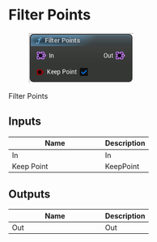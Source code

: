 # Filter Points

<div align="left" data-full-width="false">

<figure><img src="../../../.gitbook/assets/Filter_Points.png" alt=""><figcaption></figcaption></figure>

</div>

Filter Points

## Inputs

<table><thead><tr><th width="170">Name</th><th>Description</th></tr></thead><tbody><tr><td>In</td><td>In</td></tr><tr><td>Keep Point</td><td>KeepPoint</td></tr></tbody></table>

## Outputs

<table><thead><tr><th width="170">Name</th><th>Description</th></tr></thead><tbody><tr><td>Out</td><td>Out</td></tr></tbody></table>
